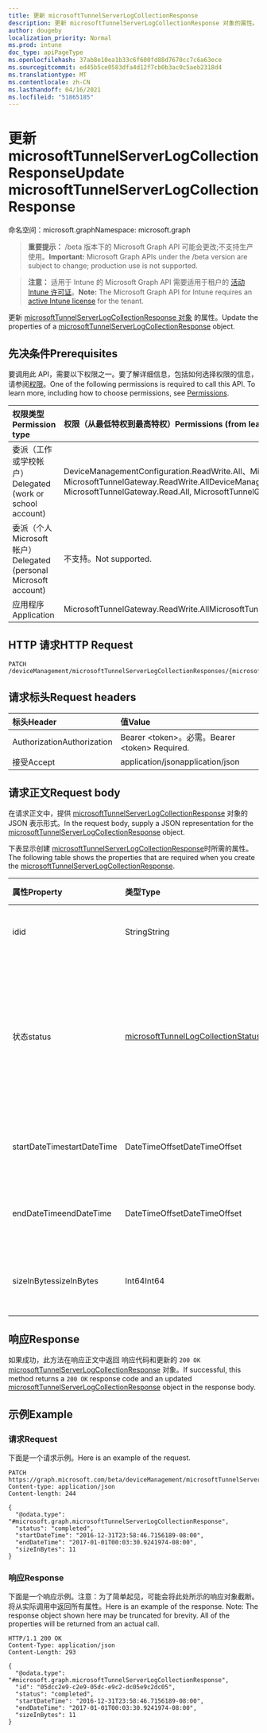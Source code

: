 ```yaml
---
title: 更新 microsoftTunnelServerLogCollectionResponse
description: 更新 microsoftTunnelServerLogCollectionResponse 对象的属性。
author: dougeby
localization_priority: Normal
ms.prod: intune
doc_type: apiPageType
ms.openlocfilehash: 37ab8e10ea1b33c6f600fd88d7670cc7c6a63ece
ms.sourcegitcommit: ed45b5ce0583dfa4d12f7cb0b3ac0c5aeb2318d4
ms.translationtype: MT
ms.contentlocale: zh-CN
ms.lasthandoff: 04/16/2021
ms.locfileid: "51865185"
---
```

# <a name="update-microsofttunnelserverlogcollectionresponse"></a><span data-ttu-id="4f1d0-103">更新 microsoftTunnelServerLogCollectionResponse</span><span class="sxs-lookup"><span data-stu-id="4f1d0-103">Update microsoftTunnelServerLogCollectionResponse</span></span>

<span data-ttu-id="4f1d0-104">命名空间：microsoft.graph</span><span class="sxs-lookup"><span data-stu-id="4f1d0-104">Namespace: microsoft.graph</span></span>

> <span data-ttu-id="4f1d0-105">**重要提示：** /beta 版本下的 Microsoft Graph API 可能会更改;不支持生产使用。</span><span class="sxs-lookup"><span data-stu-id="4f1d0-105">**Important:** Microsoft Graph APIs under the /beta version are subject to change; production use is not supported.</span></span>

> <span data-ttu-id="4f1d0-106">**注意：** 适用于 Intune 的 Microsoft Graph API 需要适用于租户的 [活动 Intune 许可证](https://go.microsoft.com/fwlink/?linkid=839381)。</span><span class="sxs-lookup"><span data-stu-id="4f1d0-106">**Note:** The Microsoft Graph API for Intune requires an [active Intune license](https://go.microsoft.com/fwlink/?linkid=839381) for the tenant.</span></span>

<span data-ttu-id="4f1d0-107">更新 [microsoftTunnelServerLogCollectionResponse 对象](../resources/intune-mstunnel-microsofttunnelserverlogcollectionresponse.md) 的属性。</span><span class="sxs-lookup"><span data-stu-id="4f1d0-107">Update the properties of a [microsoftTunnelServerLogCollectionResponse](../resources/intune-mstunnel-microsofttunnelserverlogcollectionresponse.md) object.</span></span>

## <a name="prerequisites"></a><span data-ttu-id="4f1d0-108">先决条件</span><span class="sxs-lookup"><span data-stu-id="4f1d0-108">Prerequisites</span></span>
<span data-ttu-id="4f1d0-p101">要调用此 API，需要以下权限之一。要了解详细信息，包括如何选择权限的信息，请参阅[权限](/graph/permissions-reference)。</span><span class="sxs-lookup"><span data-stu-id="4f1d0-p101">One of the following permissions is required to call this API. To learn more, including how to choose permissions, see [Permissions](/graph/permissions-reference).</span></span>

|<span data-ttu-id="4f1d0-111">权限类型</span><span class="sxs-lookup"><span data-stu-id="4f1d0-111">Permission type</span></span>|<span data-ttu-id="4f1d0-112">权限（从最低特权到最高特权）</span><span class="sxs-lookup"><span data-stu-id="4f1d0-112">Permissions (from least to most privileged)</span></span>|
|:---|:---|
|<span data-ttu-id="4f1d0-113">委派（工作或学校帐户）</span><span class="sxs-lookup"><span data-stu-id="4f1d0-113">Delegated (work or school account)</span></span>|<span data-ttu-id="4f1d0-114">DeviceManagementConfiguration.ReadWrite.All、MicrosoftTunnelGateway.Read.All、MicrosoftTunnelGateway.ReadWrite.All</span><span class="sxs-lookup"><span data-stu-id="4f1d0-114">DeviceManagementConfiguration.ReadWrite.All, MicrosoftTunnelGateway.Read.All, MicrosoftTunnelGateway.ReadWrite.All</span></span>|
|<span data-ttu-id="4f1d0-115">委派（个人 Microsoft 帐户）</span><span class="sxs-lookup"><span data-stu-id="4f1d0-115">Delegated (personal Microsoft account)</span></span>|<span data-ttu-id="4f1d0-116">不支持。</span><span class="sxs-lookup"><span data-stu-id="4f1d0-116">Not supported.</span></span>|
|<span data-ttu-id="4f1d0-117">应用程序</span><span class="sxs-lookup"><span data-stu-id="4f1d0-117">Application</span></span>|<span data-ttu-id="4f1d0-118">MicrosoftTunnelGateway.ReadWrite.All</span><span class="sxs-lookup"><span data-stu-id="4f1d0-118">MicrosoftTunnelGateway.ReadWrite.All</span></span>|

## <a name="http-request"></a><span data-ttu-id="4f1d0-119">HTTP 请求</span><span class="sxs-lookup"><span data-stu-id="4f1d0-119">HTTP Request</span></span>
<!-- {
  "blockType": "ignored"
}
-->
``` http
PATCH /deviceManagement/microsoftTunnelServerLogCollectionResponses/{microsoftTunnelServerLogCollectionResponseId}
```

## <a name="request-headers"></a><span data-ttu-id="4f1d0-120">请求标头</span><span class="sxs-lookup"><span data-stu-id="4f1d0-120">Request headers</span></span>
|<span data-ttu-id="4f1d0-121">标头</span><span class="sxs-lookup"><span data-stu-id="4f1d0-121">Header</span></span>|<span data-ttu-id="4f1d0-122">值</span><span class="sxs-lookup"><span data-stu-id="4f1d0-122">Value</span></span>|
|:---|:---|
|<span data-ttu-id="4f1d0-123">Authorization</span><span class="sxs-lookup"><span data-stu-id="4f1d0-123">Authorization</span></span>|<span data-ttu-id="4f1d0-124">Bearer &lt;token&gt;。必需。</span><span class="sxs-lookup"><span data-stu-id="4f1d0-124">Bearer &lt;token&gt; Required.</span></span>|
|<span data-ttu-id="4f1d0-125">接受</span><span class="sxs-lookup"><span data-stu-id="4f1d0-125">Accept</span></span>|<span data-ttu-id="4f1d0-126">application/json</span><span class="sxs-lookup"><span data-stu-id="4f1d0-126">application/json</span></span>|

## <a name="request-body"></a><span data-ttu-id="4f1d0-127">请求正文</span><span class="sxs-lookup"><span data-stu-id="4f1d0-127">Request body</span></span>
<span data-ttu-id="4f1d0-128">在请求正文中，提供 [microsoftTunnelServerLogCollectionResponse](../resources/intune-mstunnel-microsofttunnelserverlogcollectionresponse.md) 对象的 JSON 表示形式。</span><span class="sxs-lookup"><span data-stu-id="4f1d0-128">In the request body, supply a JSON representation for the [microsoftTunnelServerLogCollectionResponse](../resources/intune-mstunnel-microsofttunnelserverlogcollectionresponse.md) object.</span></span>

<span data-ttu-id="4f1d0-129">下表显示创建 [microsoftTunnelServerLogCollectionResponse](../resources/intune-mstunnel-microsofttunnelserverlogcollectionresponse.md)时所需的属性。</span><span class="sxs-lookup"><span data-stu-id="4f1d0-129">The following table shows the properties that are required when you create the [microsoftTunnelServerLogCollectionResponse](../resources/intune-mstunnel-microsofttunnelserverlogcollectionresponse.md).</span></span>

|<span data-ttu-id="4f1d0-130">属性</span><span class="sxs-lookup"><span data-stu-id="4f1d0-130">Property</span></span>|<span data-ttu-id="4f1d0-131">类型</span><span class="sxs-lookup"><span data-stu-id="4f1d0-131">Type</span></span>|<span data-ttu-id="4f1d0-132">说明</span><span class="sxs-lookup"><span data-stu-id="4f1d0-132">Description</span></span>|
|:---|:---|:---|
|<span data-ttu-id="4f1d0-133">id</span><span class="sxs-lookup"><span data-stu-id="4f1d0-133">id</span></span>|<span data-ttu-id="4f1d0-134">String</span><span class="sxs-lookup"><span data-stu-id="4f1d0-134">String</span></span>|<span data-ttu-id="4f1d0-135">实体的唯一 ID</span><span class="sxs-lookup"><span data-stu-id="4f1d0-135">The unique ID of the entity</span></span>|
|<span data-ttu-id="4f1d0-136">状态</span><span class="sxs-lookup"><span data-stu-id="4f1d0-136">status</span></span>|[<span data-ttu-id="4f1d0-137">microsoftTunnelLogCollectionStatus</span><span class="sxs-lookup"><span data-stu-id="4f1d0-137">microsoftTunnelLogCollectionStatus</span></span>](../resources/intune-mstunnel-microsofttunnellogcollectionstatus.md)|<span data-ttu-id="4f1d0-138">日志集合的状态。</span><span class="sxs-lookup"><span data-stu-id="4f1d0-138">The status of log collection.</span></span> <span data-ttu-id="4f1d0-139">可取值为：`pending`、`completed`、`failed`。</span><span class="sxs-lookup"><span data-stu-id="4f1d0-139">Possible values are: `pending`, `completed`, `failed`.</span></span>|
|<span data-ttu-id="4f1d0-140">startDateTime</span><span class="sxs-lookup"><span data-stu-id="4f1d0-140">startDateTime</span></span>|<span data-ttu-id="4f1d0-141">DateTimeOffset</span><span class="sxs-lookup"><span data-stu-id="4f1d0-141">DateTimeOffset</span></span>|<span data-ttu-id="4f1d0-142">收集的日志的开始时间</span><span class="sxs-lookup"><span data-stu-id="4f1d0-142">The start time of the logs collected</span></span> |
|<span data-ttu-id="4f1d0-143">endDateTime</span><span class="sxs-lookup"><span data-stu-id="4f1d0-143">endDateTime</span></span>|<span data-ttu-id="4f1d0-144">DateTimeOffset</span><span class="sxs-lookup"><span data-stu-id="4f1d0-144">DateTimeOffset</span></span>|<span data-ttu-id="4f1d0-145">收集的日志的结束时间</span><span class="sxs-lookup"><span data-stu-id="4f1d0-145">The end time of the logs collected</span></span>|
|<span data-ttu-id="4f1d0-146">sizeInBytes</span><span class="sxs-lookup"><span data-stu-id="4f1d0-146">sizeInBytes</span></span>|<span data-ttu-id="4f1d0-147">Int64</span><span class="sxs-lookup"><span data-stu-id="4f1d0-147">Int64</span></span>|<span data-ttu-id="4f1d0-148">日志的大小（以字节为单位）</span><span class="sxs-lookup"><span data-stu-id="4f1d0-148">The size of the logs in bytes</span></span>|



## <a name="response"></a><span data-ttu-id="4f1d0-149">响应</span><span class="sxs-lookup"><span data-stu-id="4f1d0-149">Response</span></span>
<span data-ttu-id="4f1d0-150">如果成功，此方法在响应正文中返回 响应代码和更新的 `200 OK` [microsoftTunnelServerLogCollectionResponse](../resources/intune-mstunnel-microsofttunnelserverlogcollectionresponse.md) 对象。</span><span class="sxs-lookup"><span data-stu-id="4f1d0-150">If successful, this method returns a `200 OK` response code and an updated [microsoftTunnelServerLogCollectionResponse](../resources/intune-mstunnel-microsofttunnelserverlogcollectionresponse.md) object in the response body.</span></span>

## <a name="example"></a><span data-ttu-id="4f1d0-151">示例</span><span class="sxs-lookup"><span data-stu-id="4f1d0-151">Example</span></span>

### <a name="request"></a><span data-ttu-id="4f1d0-152">请求</span><span class="sxs-lookup"><span data-stu-id="4f1d0-152">Request</span></span>
<span data-ttu-id="4f1d0-153">下面是一个请求示例。</span><span class="sxs-lookup"><span data-stu-id="4f1d0-153">Here is an example of the request.</span></span>
``` http
PATCH https://graph.microsoft.com/beta/deviceManagement/microsoftTunnelServerLogCollectionResponses/{microsoftTunnelServerLogCollectionResponseId}
Content-type: application/json
Content-length: 244

{
  "@odata.type": "#microsoft.graph.microsoftTunnelServerLogCollectionResponse",
  "status": "completed",
  "startDateTime": "2016-12-31T23:58:46.7156189-08:00",
  "endDateTime": "2017-01-01T00:03:30.9241974-08:00",
  "sizeInBytes": 11
}
```

### <a name="response"></a><span data-ttu-id="4f1d0-154">响应</span><span class="sxs-lookup"><span data-stu-id="4f1d0-154">Response</span></span>
<span data-ttu-id="4f1d0-p103">下面是一个响应示例。注意：为了简单起见，可能会将此处所示的响应对象截断。将从实际调用中返回所有属性。</span><span class="sxs-lookup"><span data-stu-id="4f1d0-p103">Here is an example of the response. Note: The response object shown here may be truncated for brevity. All of the properties will be returned from an actual call.</span></span>
``` http
HTTP/1.1 200 OK
Content-Type: application/json
Content-Length: 293

{
  "@odata.type": "#microsoft.graph.microsoftTunnelServerLogCollectionResponse",
  "id": "05dcc2e9-c2e9-05dc-e9c2-dc05e9c2dc05",
  "status": "completed",
  "startDateTime": "2016-12-31T23:58:46.7156189-08:00",
  "endDateTime": "2017-01-01T00:03:30.9241974-08:00",
  "sizeInBytes": 11
}
```




